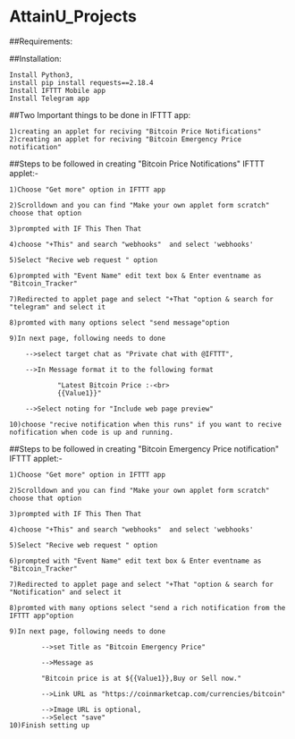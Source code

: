 # AttainU_Projects

##Requirements:

##Installation:

    Install Python3,
    install pip install requests==2.18.4 
    Install IFTTT Mobile app
    Install Telegram app

##Two Important things to be done in IFTTT app:

    1)creating an applet for reciving "Bitcoin Price Notifications"
    2)creating an applet for reciving "Bitcoin Emergency Price notification"
##Steps to be followed in creating "Bitcoin Price Notifications" IFTTT applet:-

    1)Choose "Get more" option in IFTTT app
    
    2)Scrolldown and you can find "Make your own applet form scratch" choose that option
    
    3)prompted with IF This Then That
    
    4)choose "+This" and search "webhooks"  and select 'webhooks'
    
    5)Select "Recive web request " option
    
    6)prompted with "Event Name" edit text box & Enter eventname as "Bitcoin_Tracker"
    
    7)Redirected to applet page and select "+That "option & search for "telegram" and select it 
    
    8)promted with many options select "send message"option
    
    9)In next page, following needs to done
    
        -->select target chat as "Private chat with @IFTTT",
        
        -->In Message format it to the following format
        
                "Latest Bitcoin Price :-<br>
                {{Value1}}"
                
        -->Select noting for "Include web page preview"
        
    10)choose "recive notification when this runs" if you want to recive nofification when code is up and running.
    
##Steps to be followed in creating "Bitcoin Emergency Price notification" IFTTT applet:-

    1)Choose "Get more" option in IFTTT app
    
    2)Scrolldown and you can find "Make your own applet form scratch" choose that option
    
    3)prompted with IF This Then That
    
    4)choose "+This" and search "webhooks"  and select 'webhooks'
    
    5)Select "Recive web request " option
    
    6)prompted with "Event Name" edit text box & Enter eventname as "Bitcoin_Tracker"
    
    7)Redirected to applet page and select "+That "option & search for "Notification" and select it 
    
    8)promted with many options select "send a rich notification from the IFTTT app"option
    
    9)In next page, following needs to done
    
            -->set Title as "Bitcoin Emergency Price"
            
            -->Message as 
            
            "Bitcoin price is at ${{Value1}},Buy or Sell now."
            
            -->Link URL as "https://coinmarketcap.com/currencies/bitcoin"
            
            -->Image URL is optional,
            -->Select "save"
    10)Finish setting up
